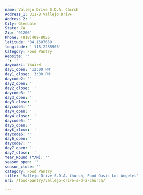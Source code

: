 ```yaml
---
name: Vallejo Drive S.D.A. Church
Address_1: 311-B Vallejo Drive
Address_2: ''
City: Glendale
State: CA
Zip: '91206'
Phone: (818)409-8056
latitude: '34.1507659'
longitude: '-118.2285903'
Category: Food Pantry
Website: ''
'': ''
daycode1: Thu3rd
day1_open: '12:00 PM'
day1_close: '3:00 PM'
daycode2: ''
day2_open: ''
day2_close: ''
daycode3: ''
day3_open: ''
day3_close: ''
daycode4: ''
day4_open: ''
day4_close: ''
daycode5: ''
day5_open: ''
day5_close: ''
daycode6: ''
day6_open: ''
daycode7: ''
day7_open: ''
day7_close: ''
Year_Round (Y/N): ''
season_open: ''
season_close: ''
category: Food Pantry
title: 'Vallejo Drive S.D.A. Church, Food Oasis Los Angeles'
uri: /food-pantry/vallejo-drive-s-d-a-church/

---
```


